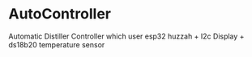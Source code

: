 # AutoController
Automatic Distiller Controller which user esp32 huzzah + I2c Display + ds18b20 temperature sensor
